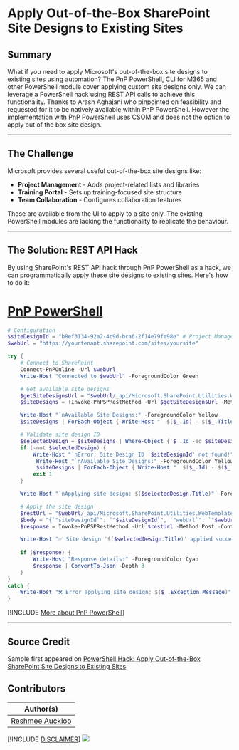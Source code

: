 # Apply Out-of-the-Box SharePoint Site Designs to Existing Sites

## Summary

What if you need to apply Microsoft's out-of-the-box site designs to existing sites using automation? The PnP PowerShell, CLI for M365 and other PowerShell module cover applying custom site designs only. We can leverage a PowerShell hack using REST API calls to achieve this functionality. Thanks to Arash Aghajani who pinpointed on feasibility and requested for it to be natively available within PnP PowerShell. However the implementation with PnP PowerShell uses CSOM and does not the option to apply out of the box site design.

---

## The Challenge

Microsoft provides several useful out-of-the-box site designs like:
- **Project Management** - Adds project-related lists and libraries
- **Training Portal** - Sets up training-focused site structure
- **Team Collaboration** - Configures collaboration features

These are available from the UI to apply to a site only. The existing PowerShell modules are lacking the functionality to replicate the behaviour. 

---

## The Solution: REST API Hack

By using SharePoint's REST API hack through PnP PowerShell as a hack, we can programmatically apply these site designs to existing sites. Here's how to do it:

# [PnP PowerShell](#tab/pnpps)

```powershell
# Configuration
$siteDesignId = "b8ef3134-92a2-4c9d-bca6-2f14e79fe98e" # Project Management
$webUrl = "https://yourtenant.sharepoint.com/sites/yoursite"

try {
    # Connect to SharePoint
    Connect-PnPOnline -Url $webUrl
    Write-Host "Connected to $webUrl" -ForegroundColor Green

    # Get available site designs
    $getSiteDesignsUrl = "$webUrl/_api/Microsoft.SharePoint.Utilities.WebTemplateExtensions.SiteScriptUtility.GetSiteDesigns"
    $siteDesigns = (Invoke-PnPSPRestMethod -Url $getSiteDesignsUrl -Method POST -ContentType "application/json" -content "{`"store`": 1}").value | select Id, Title

    Write-Host "`nAvailable Site Designs:" -ForegroundColor Yellow
    $siteDesigns | ForEach-Object { Write-Host "  $($_.Id) - $($_.Title)" }

    # Validate site design ID
    $selectedDesign = $siteDesigns | Where-Object { $_.Id -eq $siteDesignId }
    if (-not $selectedDesign) {
        Write-Host "`nError: Site Design ID '$siteDesignId' not found!" -ForegroundColor Red
         Write-Host "`nAvailable Site Designs:" -ForegroundColor Yellow
         $siteDesigns | ForEach-Object { Write-Host "  $($_.Id) - $($_.Title)" }
        exit 1
    }

    Write-Host "`nApplying site design: $($selectedDesign.Title)" -ForegroundColor Yellow

    # Apply the site design
    $restUrl = "$webUrl/_api/Microsoft.SharePoint.Utilities.WebTemplateExtensions.SiteScriptUtility.ApplySiteDesign"
    $body = "{`"siteDesignId`": `"$siteDesignId`", `"webUrl`": `"$webUrl`", `"store`": 1}"
    $response = Invoke-PnPSPRestMethod -Url $restUrl -Method Post -ContentType "application/json" -Content $body

    Write-Host "✅ Site design '$($selectedDesign.Title)' applied successfully!" -ForegroundColor Green
    
    if ($response) {
        Write-Host "Response details:" -ForegroundColor Cyan
        $response | ConvertTo-Json -Depth 3
    }
}
catch {
    Write-Host "❌ Error applying site design: $($_.Exception.Message)" -ForegroundColor Red
}
```

[!INCLUDE [More about PnP PowerShell](../../docfx/includes/MORE-PNPPS.md)]

***

## Source Credit

Sample first appeared on [PowerShell Hack: Apply Out-of-the-Box SharePoint Site Designs to Existing Sites](https://reshmeeauckloo.com/posts/powershell-apply-outofthebox-sitedesigns/)

## Contributors

| Author(s) |
|-----------|
| [Reshmee Auckloo](https://github.com/reshmee011) |


[!INCLUDE [DISCLAIMER](../../docfx/includes/DISCLAIMER.md)]
<img src="https://m365-visitor-stats.azurewebsites.net/script-samples/scripts/spo-apply-OOB-sitedesign" aria-hidden="true" />
